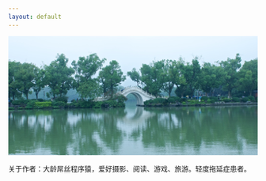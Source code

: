 ```yaml
---
layout: default
---
```

<section role="banner">
  <img src="/images/banner.jpg" />
</section>

<section class="content">
  <p>
 	关于作者：大龄屌丝程序猿，爱好摄影、阅读、游戏、旅游。轻度拖延症患者。 
  </p>
</section>
